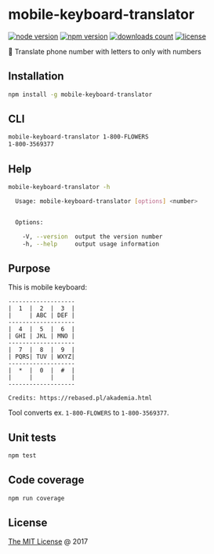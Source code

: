 # mobile-keyboard-translator

[![node version](https://img.shields.io/node/v/mobile-keyboard-translator.svg)](https://www.npmjs.com/package/mobile-keyboard-translator)
[![npm version](https://badge.fury.io/js/mobile-keyboard-translator.svg)](https://badge.fury.io/js/mobile-keyboard-translator)
[![downloads count](https://img.shields.io/npm/dt/mobile-keyboard-translator.svg)](https://www.npmjs.com/package/mobile-keyboard-translator)
[![license](https://img.shields.io/npm/l/mobile-keyboard-translator.svg)](https://www.npmjs.com/package/mobile-keyboard-translator)

:hammer: Translate phone number with letters to only with numbers

## Installation

```bash
npm install -g mobile-keyboard-translator
```

## CLI

```bash
mobile-keyboard-translator 1-800-FLOWERS
1-800-3569377
```

## Help

```bash
mobile-keyboard-translator -h

  Usage: mobile-keyboard-translator [options] <number>


  Options:

    -V, --version  output the version number
    -h, --help     output usage information
```

## Purpose

This is mobile keyboard:

    -------------------
    |  1  |  2  |  3  |
    |     | ABC | DEF |
    -------------------
    |  4  |  5  |  6  |
    | GHI | JKL | MNO |
    -------------------
    |  7  |  8  |  9  |
    | PQRS| TUV | WXYZ|
    -------------------
    |  *  |  0  |  #  |
    |     |     |     |
    -------------------

    Credits: https://rebased.pl/akademia.html

Tool converts ex. `1-800-FLOWERS` to `1-800-3569377`.

## Unit tests

```bash
npm test
```

## Code coverage

```bash
npm run coverage
```

## License

[The MIT License](http://piecioshka.mit-license.org) @ 2017
